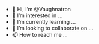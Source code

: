 - 👋 Hi, I’m @Vaughnatron
- 👀 I’m interested in ...
- 🌱 I’m currently learning ...
- 💞️ I’m looking to collaborate on ...
- 📫 How to reach me ...

<!---
Vaughnatron/Vaughnatron is a ✨ special ✨ repository because its `README.md` (this file) appears on your GitHub profile.
You can click the Preview link to take a look at your changes.
--->
